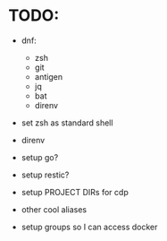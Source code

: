 # TODO: 
- dnf:
    - zsh
    - git
    - antigen
    - jq
    - bat
    - direnv
    
- set zsh as standard shell
- direnv
- setup go?
- setup restic?
- setup PROJECT DIRs for cdp
- other cool aliases
- setup groups so I can access docker

